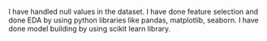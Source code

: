 I have handled null values in the dataset. 
I have done feature selection and done EDA by using python libraries like pandas, matplotlib, seaborn.
I have done model building by using scikit learn library.
